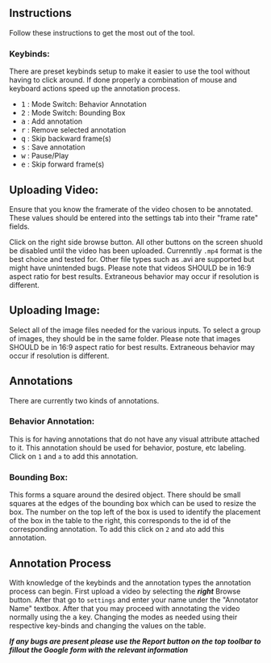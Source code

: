 ## Instructions 

Follow these instructions to get the most out of the tool.

### Keybinds:

There are preset keybinds setup to make it easier to use the tool without having to click around. If done properly a combination of mouse and keyboard actions speed up the annotation process. 

* <kbd>1</kbd> : Mode Switch: Behavior Annotation
* <kbd>2</kbd> : Mode Switch: Bounding Box
* <kbd>a</kbd> : Add annotation
* <kbd>r</kbd> : Remove selected annotation
* <kbd>q</kbd> : Skip backward frame(s)
* <kbd>s</kbd> : Save annotation
* <kbd>w</kbd> : Pause/Play
* <kbd>e</kbd> : Skip forward frame(s)

## Uploading Video:
Ensure that you know the framerate of the video chosen to be annotated. These values should be entered into the settings tab into their "frame rate" fields.

Click on the right side browse button. All other buttons on the screen shuold be disabled until the video has been uploaded. Currenntly ```.mp4``` format is the best choice and tested for. Other file types such as .avi are supported but might have unintended bugs.
Please note that videos SHOULD be in 16:9 aspect ratio for best results. Extraneous behavior may occur if resolution is different.

## Uploading Image:
Select all of the image files needed for the various inputs. To select a group of images, they should be in the same folder.
Please note that images SHOULD be in 16:9 aspect ratio for best results. Extraneous behavior may occur if resolution is different.

## Annotations

There are currently two kinds of annotations.

### Behavior Annotation:
This is for having annotations that do not have any visual attribute attached to it. This annotation should be used for behavior, posture, etc labeling. Click on ```1``` and ```a``` to add this annotation.

### Bounding Box:
This forms a square around the desired object. There should be small squares at the edges of the bounding box which can be used to resize the box. The number on the top left of the box is used to identify the placement of the box in the table to the right, this corresponds to the id of the corresponding annotation. To add this click on ```2``` and ```a```to add this annotation.


## Annotation Process

With knowledge of the keybinds and the annotation types the annotation process can begin. First upload a video by selecting the ***right*** Browse button. After that go to ```settings``` and enter your name under the "Annotator Name" textbox. After that you may proceed with annotating the video normally using the <kbd>a</kbd> key. Changing the modes as needed using their respective key-binds and changing the values on the table. 

***If any bugs are present please use the Report button on the top toolbar to fillout the Google form with the relevant information***